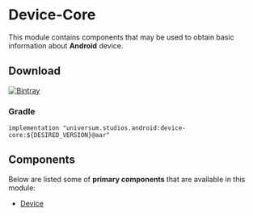 Device-Core
===============

This module contains components that may be used to obtain basic information about **Android** device.

## Download ##
[![Bintray](https://api.bintray.com/packages/universum-studios/android/universum.studios.android%3Adevice/images/download.svg)](https://bintray.com/universum-studios/android/universum.studios.android%3Adevice/_latestVersion)

### Gradle ###

    implementation "universum.studios.android:device-core:${DESIRED_VERSION}@aar"

## Components ##

Below are listed some of **primary components** that are available in this module:

- [Device](https://github.com/universum-studios/android_device/tree/master/library-core/src/main/java/universum/studios/android/device/Device.java)
